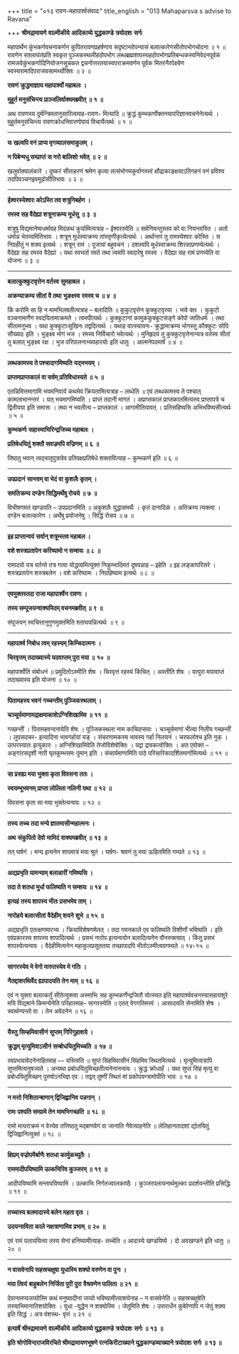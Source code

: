 +++
title = "०१३ रावण-महापार्श्वसंवादः"
title_english = "013 Mahaparsva s advise to Ravana"

+++
**श्रीमद्रामायणे** **वाल्मीकीये** **आदिकाव्ये युद्धकाण्डे** **त्रयोदशः** **सर्गः**

महापार्थेन कुंभकर्णवचनाकर्णन कुपितरावणप्रहर्षणाय सदृष्टान्तोपन्यासं बलात्कारेणसीतोपभोगचोदना ॥ १ ॥ रावणेन सश्लाघंतंप्रति स्वकृत पुञ्जकस्थलीहठोपभोग लब्धब्रह्मशापस्यहठोपभोगप्रतिबन्धकस्वनिवेदनपूर्वकं रामजयेकुंभकर्णादिनियोजनसूचकत द्वचनोत्तरतयास्वपराक्रमवर्णन पूर्वक मितरनैरपेक्ष्येण स्वस्यरामादिपराजयसामर्थ्योक्तिः ॥ २ ॥

**रावणं** **क्रुद्धमाज्ञाय महापार्श्वो महाबलः ।**

**मुहूर्त मनुसंचिन्त्य प्राञ्जलिर्वाक्यमब्रवीत् ॥** **१** **॥**

अथ रावणस्य दुर्मन्त्रिमतानुसारित्वमाह-रावण- मित्यादि ॥ क्रुद्धं कुम्भकर्णोक्तनयापरिज्ञानवचनेनेत्यर्थः । मुहूर्तमनुसंचिन्त्य रावणक्रोधनिवारणोपायं विचार्येत्यर्थः ॥ १ ॥

****

**यः खल्वपि वनं** **प्राप्य मृगव्यालसमाकुलम्** **।**

**न पिबेन्मधु सम्प्राप्तं** **स नरो बालिशो** **भवेत्** **॥** **२** **॥**

खलुर्वाक्यालंकारे । दुष्करं सीताहरणं श्रमेण कृत्वा तत्संभोगमकुर्वाणस्त्वं क्षौद्राकाङ्क्षयाऽतिगहनं वनं प्रविश्य तदपिवञ्चनइवमूढोसीतिभावः ॥ २ ॥

****

**ईश्वरस्येश्वरः कोऽस्ति तव शत्रुनिबर्हण ।**

**रमस्व सह वैदेह्या शत्रूनाक्रम्य मूर्धसु ॥** **३** **॥**

शत्रुषु विद्यमानेष्वधर्मावह मिदंकथं कुर्यामित्यत्राह – ईश्वरस्येति ॥ सर्वनियन्तुस्तव को वा नियन्तास्ति । अतो धर्मान्न भेतव्यमितिभावः । शत्रून् मूर्धस्वाक्रम्य तांस्तृणीकृत्येत्यर्थः । अर्थान्तरं तु रामस्येश्वरः कोस्ति । स निग्रहीतुं न शक्य इत्यर्थः । शत्रून् रामं । पूजायां बहुवचनं । दशस्वपि मूर्धस्वाक्रम्य शिरसाप्रणम्येत्यर्थः । वैदेह्या सह रमस्व वैदेह्यां । यथा स्वभर्ता रमते तथा त्वमपि स्वदारेषु रमस्व । वैदेह्या सह रामं प्रणम्येति वा योजना ॥ ३ ॥

****

**बलात्कुक्कुटवृत्तेन वर्तस्व** **सुमहाबल ।**

**अक्रम्याक्रम्य सीतां** **वै तथा** **भुङक्ष्स्व** **रमस्व च ॥** **४** **॥**

किं करोमि सा हि न मामभिलषतीत्यत्राह – बलादिति ॥ कुकुटवृत्तेन कुक्कुटवृत्त्या । भावे क्तः । कुकुटो वञ्चनामार्गेण स्वदयितामाक्रमते । त्वमपीत्यर्थः । कुक्कुटानां कामुककुक्कुटसङ्गे कोपो जातिधर्मः । तथा सीतामनुभव । यथा कुक्कुटाःसुखिनः तद्वदित्यर्थः । यथाह वात्स्यायनः- क्रुद्धामाक्रम्य भोगस्तु कौक्कुटः सोपि सौख्यदः इति । भुङ्क्ष्व भोगं भज । रमस्व निर्विचारो भवेत्यर्थः । मुनिहृदयं तु कुक्कुटवृत्तेनान्यत्र वर्तस्व सीतां तु बलात् भुङ्क्ष्व रक्ष । भुज परिपालनाभ्यवहारयोः इति धातुः । आत्मनेपदमार्षं ॥ ४ ॥

****

**लब्धकामस्य ते पश्चादागमिष्यति** **यद्भभयम् ।**

**प्राप्तमप्राप्तकालं** **वा सर्वम् प्रतिविधास्यते ॥** **५** **॥**

एतन्निमित्तमागामि भयमनिवार्य कथमेवं क्रियतामित्यत्राह – लब्धेति ॥ एवं लब्धकामस्य ते पश्चात् कामलाभानन्तरं । यत् भयमागमिष्यति । प्राप्तं तदानी मागतं । अप्राप्तकालं प्राप्तकालमित्यस्य प्राप्तापत्रे च द्वितीयया इति समासः । तथा न भवतीत्य – प्राप्तकालं । आगामीतियावत् । प्रतिसहिष्यसि अभिभविष्यसीत्यर्थः ॥ ५ ॥

**कुम्भकर्णः सहास्माभिरिन्द्रजिच्च महाबलः ।**

**प्रतिषेधयितुं** **शक्तौ सवज्रमपि वज्रिणम् ॥** **६** **॥**

तिष्ठतु भवान् त्वद्भातृपुत्रावेव प्रतिपक्षप्रतिषेधे शक्तावित्याह – कुम्भकर्ण इति ॥ ६ ॥

****

**उपप्रदानं** **सान्त्वम् वा भेदं** **वा कुशलैः कृतम् ।**

**समतिक्रम्य दण्डेन सिद्धिमर्थेषु रोचये ॥** **७** **॥**

विभीषणमतं खण्डयति – उपप्रदानमिति ॥ अकुशलैः युद्धासमर्थैः । कृतं दानादिकं । अतिक्रम्य त्यक्त्वा । दण्डेन बलात्कारेण । अर्थेषु प्रयोजनेषु । सिद्धिं रोचय ॥ ७ ॥

****

**इह प्राप्तान्वयं** **सर्वान् शत्रूम्स्तव महाबल ।**

**वशे शस्त्रप्रतापेन करिष्यामो न सम्शयः ॥** **८** **॥**

रामादयो यत्र वर्तन्ते तत्र गत्वा योद्धव्यमित्युक्तं निकुम्भादिमतं दूषयन्नाह – इहेति ॥ इह लङ्कापरिसरे । शस्त्रप्रतापेन शस्त्रबलेन । वशे करिष्यामः । निग्रहिष्याम इत्यर्थः ॥ ८ ॥

****

**एवमुक्तस्तदा राजा महापार्श्वेन रावणः ।**

**तस्य सम्पूजयन्वाक्यमिदम् वचनमब्रवीत् ॥** **९** **॥**

संपूजयन् स्वचित्तानुगुणमुक्तमिति श्लाघयन्नित्यर्थः ॥ ९ ॥

****

**महापार्श्व निबोध त्वम् रहस्यम् किम्चिदात्मनः ।**

**चिरवृत्तम् तदाख्यास्ये यदवाप्तम् पुरा मया ॥** **१०** **॥**

महापार्श्वेति संबोधनं ॥ प्रमुदितोऽस्मीति शेषः । चिरवृत्तं रहस्यं किंचित् । अस्तीति शेषः । यत्पुरा मयावाप्तं तदाख्यास्य इति योजना ॥ १० ॥

****

**पितामहस्य भवनं** **गच्चन्तीम् पुञ्जिकस्थलाम् ।**

**चञ्चूर्यमाणामद्राक्षमाकाशेऽग्निशिखामिव ॥** **११** **॥**

गच्छन्तीं । पितामहवन्दनायेति शेषः । पुञ्जिकस्थला नाम काचिदप्सराः । चञ्चूर्यमाणां भीत्या निलीय गच्छन्तीं । लुपसदचर- इत्यादिना भावगर्हायां यङ् । संचरणामकस्य भावस्य गर्हा निलयनं । चरफलोश्च इति नुक् । उत्परस्यातः इत्युकारः । अग्निशिखामिवेति तेजोविशेषोक्तिः । यद्वा द्रावकत्वोक्तिः । अत एवोक्तं – अङ्गारसदृशी नारी घृतकुम्भसमः पुमान् इति । संचार्यमाणामिति पाठे परिचारिकादर्शितमार्गामित्यर्थः ॥ ११ ॥

****

**सा प्रसह्य मया भुक्ता कृता विवसना ततः ।**

**स्वयम्भूभवनम् प्राप्ता लोलिता नलिनी यथा ॥** **१२** **॥**

विवसना कृता सा मया भुक्तेत्यन्वयः ॥ १२ ॥

****

**तस्य** **तच्च** **तदा मन्ये ज्ञातमासीन्महात्मनः ।**

**अथ** **संकुपितो** **देवो** **मामिदं** **वाक्यमब्रवीत्** **॥** **१३** **॥**

तत् घर्षणं । मन्य इत्यनेन शापमात्रं मया श्रुतं । घर्षण- श्रवणं तु मया ऊहितमिति गम्यते ॥ १३ ॥

****

**अद्यप्रभृति यामन्याम् बलान्नारीं** **गमिष्यसि ।**

**तदा ते शतधा मुर्धा फलिष्यति न सम्शयः ॥** **१४** **॥**

**इत्यहं** **तस्य शापस्य भीतः प्रसभमेव ताम् ।**

**नारोहये बलात्सीतां** **वैदेहीम् शयने** **शुभे ॥** **१५** **॥**

अद्यप्रभृति एतत्क्षणमारभ्य । क्रियाविशेषणमेतत् । तदा गमनकाले एव फलिष्यति विशीर्णो भविष्यति । इति एवंप्रकारस्य शापस्य शापादित्यर्थः । प्रसभं नारोप इत्यन्वयोन बलादित्यनेन पौनरुक्त्यात् । किंतु प्रसभं शापस्येत्यन्वयः । वैदेहीमित्यनेन महाकुलप्रसूततया तच्छापादपि भीतोऽस्मीत्यवगम्यते ॥ १४-१५ ॥

****

**सागरस्येव मे वेगो मारुतस्येव मे गतिः ।**

**नैतद्दाशरथिर्वेद ह्यापादयति तेन माम् ॥** **१६** **॥**

एवं न युक्ता बलात्कर्तुं सीतेत्युक्त्वा अस्माभिः सह कुम्भकर्णेन्द्रजितौ योत्स्यत इति महापार्श्ववचनस्यासहायशूरे मयि विद्यमाने किमन्येनेति परिहारमाह– सागरस्येति ॥ एतत् वेगगतिमत्त्वं । आसादयति सेनामिति शेषः । स्वार्थण्यन्तो वा । तेन अवेदनेन ॥ १६ ॥

****

**यैस्तु** **सिम्हमिवासीनं** **सुप्तम् गिरिगुहाशये ।**

**क्रुद्धम् मृत्युमिवाऽसीनं** **सम्बोधयितुमिच्चति ॥** **१७** **॥**

स्वप्रभावावेदनेनाहितमाह — यस्त्विति ॥ सुप्तं सिंहमिवासीनं सिंहमिव स्थितमित्यर्थः । मृत्युमित्यत्रापि सुप्तमित्यनुषज्यते । अन्यथा प्रबोधयितुमिच्छतीत्यनेनानन्वयः । क्रुद्धं क्रोधार्हं । यथा सुप्तं सिंहं मृत्युं वा प्रबोधयितुमिच्छन् पुरुषोऽनभिज्ञ एव । तद्वत् तूष्णीं स्थितं मां प्रकोपयन्त्रामोपीति भावः ॥ १७ ॥

****

**न मत्तो निशितान्बाणान् द्विजिह्वानिव** **पन्नगान्** **।**

**रामः पश्यति सम्ग्रामे तेन मामभिगच्छति ॥** **१८** **॥**

रामो मत्पराक्रमं न वेत्त्येव तत्तिष्ठतु मद्बाणवेगं वा जानाति नैवेत्याहनेति ॥ लेलिहानतादशां द्योतयितुं द्विजिह्वानित्युक्तं ॥ १८ ॥

****

**क्षिप्रम् वज्रोपमैर्बाणैः शतधा कार्मुकच्युतैः ।**

**राममादीपयिष्यामि उल्कभिरिव कुञ्जरम् ॥** **१९** **॥**

आदीपयिष्यामि सन्तापयिष्यामि । उल्काभिः निर्गतज्वालकाष्ठैः । कुञ्जरपलायनार्थमुल्काः प्रदर्शयन्तीति प्रसिद्धिः ॥ १९ ॥

****

**तच्चास्य बलमादास्ये बलेन महता वृतः ।**

**उदयन्सविता काले नक्षत्राणामिव** **प्रभाम्** **॥** **२०** **॥**

एवं रामं पलाययित्वा तस्य सेनां हनिष्यामीत्याह- तच्चेति ॥ आदास्ये खण्डयिष्ये । दो अवखण्डने इति धातुः ॥ २० ॥

****

**न वासवेनापि सहस्रचक्षुषा युधास्मि शक्यो वरुणेन वा पुनः ।**

**मया त्वियं** **बाहुबलेन निर्जिता पुरी** **पुरा** **वैश्रवणेन पालिता ॥** **२१** **॥**

देवानामप्यजय्योस्मि कथं मनुष्यादीनां जय्यो भविष्यामीत्याशयेनाह – न वासवेनेति ॥ सहस्रचक्षुषेति तस्याभिमानातिशयोक्तिः । युधा -युद्धेन न शक्योस्मि । जेतुमिति शेषः । उत्तरार्धेन कुबेरेणापि न जेतुं शक्य इति सिद्धं । अत्र वंशस्थ- वृत्तं ॥ २१ ॥

**इत्यार्षे श्रीमद्रामायणे** **वाल्मीकीये** **आदिकाव्ये युद्धकाण्डे** **त्रयोदशः** **सर्गः ॥** **१३** **॥**

**इति श्रोगोविन्दराजविरचिते श्रीमद्रामायणभूषणे रत्नकिरीटाख्याने युद्धकाण्डव्याख्याने त्रयोदशः सर्गः ॥ १३ ॥**
